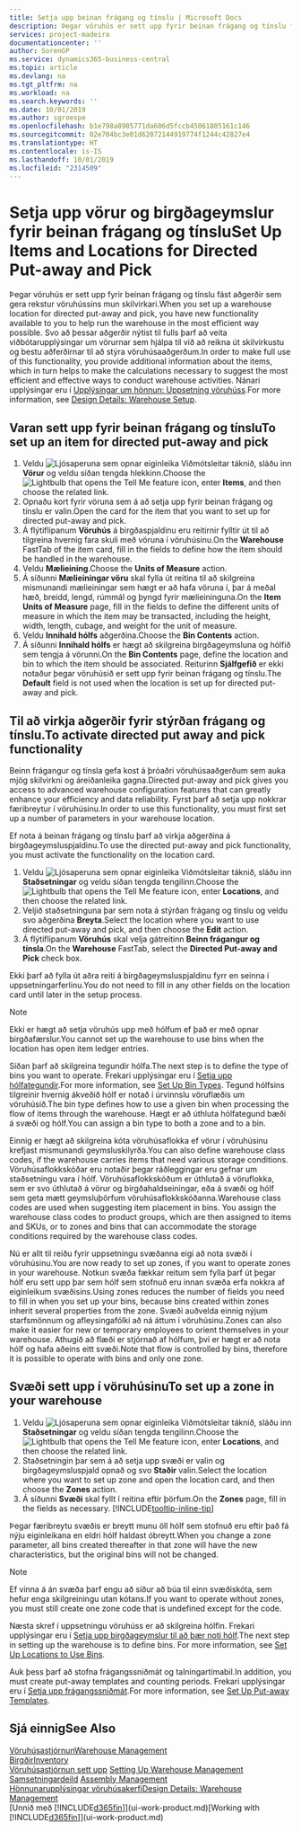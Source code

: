```yaml
---
title: Setja upp beinan frágang og tínslu | Microsoft Docs
description: Þegar vöruhús er sett upp fyrir beinan frágang og tínslu fást aðgerðir sem gera rekstur vöruhússins mun skilvirkari.
services: project-madeira
documentationcenter: ''
author: SorenGP
ms.service: dynamics365-business-central
ms.topic: article
ms.devlang: na
ms.tgt_pltfrm: na
ms.workload: na
ms.search.keywords: ''
ms.date: 10/01/2019
ms.author: sgroespe
ms.openlocfilehash: b1e798a8905771da606d5fccb45061805161c146
ms.sourcegitcommit: 02e704bc3e01d62072144919774f1244c42827e4
ms.translationtype: HT
ms.contentlocale: is-IS
ms.lasthandoff: 10/01/2019
ms.locfileid: "2314509"
---
```

# <a name="set-up-items-and-locations-for-directed-put-away-and-pick"></a><span data-ttu-id="34e0f-103">Setja upp vörur og birgðageymslur fyrir beinan frágang og tínslu</span><span class="sxs-lookup"><span data-stu-id="34e0f-103">Set Up Items and Locations for Directed Put-away and Pick</span></span>
<span data-ttu-id="34e0f-104">Þegar vöruhús er sett upp fyrir beinan frágang og tínslu fást aðgerðir sem gera rekstur vöruhússins mun skilvirkari.</span><span class="sxs-lookup"><span data-stu-id="34e0f-104">When you set up a warehouse location for directed put-away and pick, you have new functionality available to you to help run the warehouse in the most efficient way possible.</span></span> <span data-ttu-id="34e0f-105">Svo að þessar aðgerðir nýtist til fulls þarf að veita viðbótarupplýsingar um vörurnar sem hjálpa til við að reikna út skilvirkustu og bestu aðferðirnar til að stýra vöruhúsaaðgerðum.</span><span class="sxs-lookup"><span data-stu-id="34e0f-105">In order to make full use of this functionality, you provide additional information about the items, which in turn helps to make the calculations necessary to suggest the most efficient and effective ways to conduct warehouse activities.</span></span> <span data-ttu-id="34e0f-106">Nánari upplýsingar eru í [Upplýsingar um hönnun: Uppsetning vöruhúss](design-details-warehouse-setup.md).</span><span class="sxs-lookup"><span data-stu-id="34e0f-106">For more information, see [Design Details: Warehouse Setup](design-details-warehouse-setup.md).</span></span>

## <a name="to-set-up-an-item-for-directed-put-away-and-pick"></a><span data-ttu-id="34e0f-107">Varan sett upp fyrir beinan frágang og tínslu</span><span class="sxs-lookup"><span data-stu-id="34e0f-107">To set up an item for directed put-away and pick</span></span>  
1.  <span data-ttu-id="34e0f-108">Veldu ![Ljósaperuna sem opnar eiginleika Viðmótsleitar](media/ui-search/search_small.png "Segðu mér hvað þú vilt gera") táknið, sláðu inn **Vörur** og veldu síðan tengda hlekkinn.</span><span class="sxs-lookup"><span data-stu-id="34e0f-108">Choose the ![Lightbulb that opens the Tell Me feature](media/ui-search/search_small.png "Tell me what you want to do") icon, enter **Items**, and then choose the related link.</span></span>  
2.  <span data-ttu-id="34e0f-109">Opnaðu kort fyrir vöruna sem á að setja upp fyrir beinan frágang og tínslu er valin.</span><span class="sxs-lookup"><span data-stu-id="34e0f-109">Open the card for the item that you want to set up for directed put-away and pick.</span></span>
3. <span data-ttu-id="34e0f-110">Á flýtiflipanum **Vöruhús** á birgðaspjaldinu eru reitirnir fylltir út til að tilgreina hvernig fara skuli með vöruna í vöruhúsinu.</span><span class="sxs-lookup"><span data-stu-id="34e0f-110">On the **Warehouse** FastTab of the item card, fill in the fields to define how the item should be handled in the warehouse.</span></span>  
4.  <span data-ttu-id="34e0f-111">Veldu **Mælieining**.</span><span class="sxs-lookup"><span data-stu-id="34e0f-111">Choose the **Units of Measure** action.</span></span>
5. <span data-ttu-id="34e0f-112">Á síðunni **Mælieiningar vöru** skal fylla út reitina til að skilgreina mismunandi mælieiningar sem hægt er að hafa vöruna í, þar á meðal hæð, breidd, lengd, rúmmál og þyngd fyrir mælieininguna.</span><span class="sxs-lookup"><span data-stu-id="34e0f-112">On the **Item Units of Measure** page, fill in the fields to define the different units of measure in which the item may be transacted, including the height, width, length, cubage, and weight for the unit of measure.</span></span>
6. <span data-ttu-id="34e0f-113">Veldu **Innihald hólfs** aðgerðina.</span><span class="sxs-lookup"><span data-stu-id="34e0f-113">Choose the **Bin Contents** action.</span></span>
7. <span data-ttu-id="34e0f-114">Á síðunni **Innihald hólfs** er hægt að skilgreina birgðageymsluna og hólfið sem tengja á vörunni.</span><span class="sxs-lookup"><span data-stu-id="34e0f-114">On the **Bin Contents** page, define the location and bin to which the item should be associated.</span></span> <span data-ttu-id="34e0f-115">Reiturinn **Sjálfgefið** er ekki notaður þegar vöruhúsið er sett upp fyrir beinan frágang og tínslu.</span><span class="sxs-lookup"><span data-stu-id="34e0f-115">The **Default** field is not used when the location is set up for directed put-away and pick.</span></span>  

## <a name="to-activate-directed-put-away-and-pick-functionality"></a><span data-ttu-id="34e0f-116">Til að virkja aðgerðir fyrir stýrðan frágang og tínslu.</span><span class="sxs-lookup"><span data-stu-id="34e0f-116">To activate directed put away and pick functionality</span></span>  
<span data-ttu-id="34e0f-117">Beinn frágangur og tínsla gefa kost á þróaðri vöruhúsaaðgerðum sem auka mjög skilvirkni og áreiðanleika gagna.</span><span class="sxs-lookup"><span data-stu-id="34e0f-117">Directed put-away and pick gives you access to advanced warehouse configuration features that can greatly enhance your efficiency and data reliability.</span></span> <span data-ttu-id="34e0f-118">Fyrst þarf að setja upp nokkrar færibreytur í vöruhúsinu.</span><span class="sxs-lookup"><span data-stu-id="34e0f-118">In order to use this functionality, you must first set up a number of parameters in your warehouse location.</span></span>  

<span data-ttu-id="34e0f-119">Ef nota á beinan frágang og tínslu þarf að virkja aðgerðina á birgðageymsluspjaldinu.</span><span class="sxs-lookup"><span data-stu-id="34e0f-119">To use the directed put-away and pick functionality, you must activate the functionality on the location card.</span></span>    
1.  <span data-ttu-id="34e0f-120">Veldu ![Ljósaperuna sem opnar eiginleika Viðmótsleitar](media/ui-search/search_small.png "Segðu mér hvað þú vilt gera") táknið, sláðu inn **Staðsetningar** og veldu síðan tengda tengilinn.</span><span class="sxs-lookup"><span data-stu-id="34e0f-120">Choose the ![Lightbulb that opens the Tell Me feature](media/ui-search/search_small.png "Tell me what you want to do") icon, enter **Locations**, and then choose the related link.</span></span>  
2.  <span data-ttu-id="34e0f-121">Veljið staðsetninguna þar sem nota á stýrðan frágang og tínslu og veldu svo aðgerðina **Breyta**.</span><span class="sxs-lookup"><span data-stu-id="34e0f-121">Select the location where you want to use directed put-away and pick, and then choose the **Edit** action.</span></span>  
3.  <span data-ttu-id="34e0f-122">Á flýtiflipanum **Vöruhús** skal velja gátreitinn **Beinn frágangur og tínsla**.</span><span class="sxs-lookup"><span data-stu-id="34e0f-122">On the **Warehouse** FastTab, select the **Directed Put-away and Pick** check box.</span></span>  

<span data-ttu-id="34e0f-123">Ekki þarf að fylla út aðra reiti á birgðageymsluspjaldinu fyrr en seinna í uppsetningarferlinu.</span><span class="sxs-lookup"><span data-stu-id="34e0f-123">You do not need to fill in any other fields on the location card until later in the setup process.</span></span>  

> [!NOTE]  
>  <span data-ttu-id="34e0f-124">Ekki er hægt að setja vöruhús upp með hólfum ef það er með opnar birgðafærslur.</span><span class="sxs-lookup"><span data-stu-id="34e0f-124">You cannot set up the warehouse to use bins when the location has open item ledger entries.</span></span>  

<span data-ttu-id="34e0f-125">Síðan þarf að skilgreina tegundir hólfa.</span><span class="sxs-lookup"><span data-stu-id="34e0f-125">The next step is to define the type of bins you want to operate.</span></span> <span data-ttu-id="34e0f-126">Frekari upplýsingar eru í [Setja upp hólfategundir](warehouse-how-to-set-up-bin-types.md).</span><span class="sxs-lookup"><span data-stu-id="34e0f-126">For more information, see [Set Up Bin Types](warehouse-how-to-set-up-bin-types.md).</span></span> <span data-ttu-id="34e0f-127">Tegund hólfsins tilgreinir hvernig ákveðið hólf er notað í úrvinnslu vöruflæðis um vöruhúsið.</span><span class="sxs-lookup"><span data-stu-id="34e0f-127">The bin type defines how to use a given bin when processing the flow of items through the warehouse.</span></span> <span data-ttu-id="34e0f-128">Hægt er að úthluta hólfategund bæði á svæði og hólf.</span><span class="sxs-lookup"><span data-stu-id="34e0f-128">You can assign a bin type to both a zone and to a bin.</span></span>  

<span data-ttu-id="34e0f-129">Einnig er hægt að skilgreina kóta vöruhúsaflokka ef vörur í vöruhúsinu krefjast mismunandi geymsluskilyrða.</span><span class="sxs-lookup"><span data-stu-id="34e0f-129">You can also define warehouse class codes, if the warehouse carries items that need various storage conditions.</span></span> <span data-ttu-id="34e0f-130">Vöruhúsaflokkskóðar eru notaðir þegar ráðleggingar eru gefnar um staðsetningu vara í hólf. Vöruhúsaflokkskóðum er úthlutað á vöruflokka, sem er svo úthlutað á vörur og birgðahaldseiningar, eða á svæði og hólf sem geta mætt geymsluþörfum vöruhúsaflokkskóðanna.</span><span class="sxs-lookup"><span data-stu-id="34e0f-130">Warehouse class codes are used when suggesting item placement in bins. You assign the warehouse class codes to product groups, which are then assigned to items and SKUs, or to zones and bins that can accommodate the storage conditions required by the warehouse class codes.</span></span>  

<span data-ttu-id="34e0f-131">Nú er allt til reiðu fyrir uppsetningu svæðanna eigi að nota svæði í vöruhúsinu.</span><span class="sxs-lookup"><span data-stu-id="34e0f-131">You are now ready to set up zones, if you want to operate zones in your warehouse.</span></span> <span data-ttu-id="34e0f-132">Notkun svæða fækkar reitum sem fylla þarf út þegar hólf eru sett upp þar sem hólf sem stofnuð eru innan svæða erfa nokkra af eiginleikum svæðisins.</span><span class="sxs-lookup"><span data-stu-id="34e0f-132">Using zones reduces the number of fields you need to fill in when you set up your bins, because bins created within zones inherit several properties from the zone.</span></span> <span data-ttu-id="34e0f-133">Svæði auðvelda einnig nýjum starfsmönnum og afleysingafólki að ná áttum í vöruhúsinu.</span><span class="sxs-lookup"><span data-stu-id="34e0f-133">Zones can also make it easier for new or temporary employees to orient themselves in your warehouse.</span></span> <span data-ttu-id="34e0f-134">Athugið að flæði er stjórnað af hólfum, því er hægt er að nota hólf og hafa aðeins eitt svæði.</span><span class="sxs-lookup"><span data-stu-id="34e0f-134">Note that flow is controlled by bins, therefore it is possible to operate with bins and only one zone.</span></span>  

## <a name="to-set-up-a-zone-in-your-warehouse"></a><span data-ttu-id="34e0f-135">Svæði sett upp í vöruhúsinu</span><span class="sxs-lookup"><span data-stu-id="34e0f-135">To set up a zone in your warehouse</span></span>  
1.  <span data-ttu-id="34e0f-136">Veldu ![Ljósaperuna sem opnar eiginleika Viðmótsleitar](media/ui-search/search_small.png "Segðu mér hvað þú vilt gera") táknið, sláðu inn **Staðsetningar** og veldu síðan tengda tengilinn.</span><span class="sxs-lookup"><span data-stu-id="34e0f-136">Choose the ![Lightbulb that opens the Tell Me feature](media/ui-search/search_small.png "Tell me what you want to do") icon, enter **Locations**, and then choose the related link.</span></span>  
2.  <span data-ttu-id="34e0f-137">Staðsetningin þar sem á að setja upp svæði er valin og birgðageymsluspjald opnað og svo **Staðir** valin.</span><span class="sxs-lookup"><span data-stu-id="34e0f-137">Select the location where you want to set up zone and open the location card, and then choose the **Zones** action.</span></span>  
3.  <span data-ttu-id="34e0f-138">Á síðunni **Svæði** skal fyllt í reitina eftir þörfum.</span><span class="sxs-lookup"><span data-stu-id="34e0f-138">On the **Zones** page, fill in the fields as necessary.</span></span> [!INCLUDE[tooltip-inline-tip](includes/tooltip-inline-tip_md.md)]  

<span data-ttu-id="34e0f-139">Þegar færibreytu svæðis er breytt munu öll hólf sem stofnuð eru eftir það fá nýju eiginleikana en eldri hólf haldast óbreytt.</span><span class="sxs-lookup"><span data-stu-id="34e0f-139">When you change a zone parameter, all bins created thereafter in that zone will have the new characteristics, but the original bins will not be changed.</span></span>  

> [!NOTE]  
>  <span data-ttu-id="34e0f-140">Ef vinna á án svæða þarf engu að síður að búa til einn svæðiskóta, sem hefur enga skilgreiningu utan kótans.</span><span class="sxs-lookup"><span data-stu-id="34e0f-140">If you want to operate without zones, you must still create one zone code that is undefined except for the code.</span></span>  

<span data-ttu-id="34e0f-141">Næsta skref í uppsetningu vöruhúss er að skilgreina hólfin. Frekari upplýsingar eru í [Setja upp birgðageymslur til að þær noti hólf](warehouse-how-to-set-up-locations-to-use-bins.md).</span><span class="sxs-lookup"><span data-stu-id="34e0f-141">The next step in setting up the warehouse is to define bins. For more information, see [Set Up Locations to Use Bins](warehouse-how-to-set-up-locations-to-use-bins.md).</span></span>  

<span data-ttu-id="34e0f-142">Auk þess þarf að stofna frágangssniðmát og talningartímabil.</span><span class="sxs-lookup"><span data-stu-id="34e0f-142">In addition, you must create put-away templates and counting periods.</span></span> <span data-ttu-id="34e0f-143">Frekari upplýsingar eru í [Setja upp frágangssniðmát](warehouse-how-to-set-up-put-away-templates.md).</span><span class="sxs-lookup"><span data-stu-id="34e0f-143">For more information, see [Set Up Put-away Templates](warehouse-how-to-set-up-put-away-templates.md).</span></span>  

## <a name="see-also"></a><span data-ttu-id="34e0f-144">Sjá einnig</span><span class="sxs-lookup"><span data-stu-id="34e0f-144">See Also</span></span>  
[<span data-ttu-id="34e0f-145">Vöruhúsastjórnun</span><span class="sxs-lookup"><span data-stu-id="34e0f-145">Warehouse Management</span></span>](warehouse-manage-warehouse.md)  
[<span data-ttu-id="34e0f-146">Birgðir</span><span class="sxs-lookup"><span data-stu-id="34e0f-146">Inventory</span></span>](inventory-manage-inventory.md)  
<span data-ttu-id="34e0f-147">[Vöruhúsastjórnun sett upp](warehouse-setup-warehouse.md)   </span><span class="sxs-lookup"><span data-stu-id="34e0f-147">[Setting Up Warehouse Management](warehouse-setup-warehouse.md)   </span></span>  
<span data-ttu-id="34e0f-148">[Samsetningardeild](assembly-assemble-items.md)  </span><span class="sxs-lookup"><span data-stu-id="34e0f-148">[Assembly Management](assembly-assemble-items.md)  </span></span>  
[<span data-ttu-id="34e0f-149">Hönnunarupplýsingar vöruhúsakerfi</span><span class="sxs-lookup"><span data-stu-id="34e0f-149">Design Details: Warehouse Management</span></span>](design-details-warehouse-management.md)  
<span data-ttu-id="34e0f-150">[Unnið með [!INCLUDE[d365fin](includes/d365fin_md.md)]](ui-work-product.md)</span><span class="sxs-lookup"><span data-stu-id="34e0f-150">[Working with [!INCLUDE[d365fin](includes/d365fin_md.md)]](ui-work-product.md)</span></span>  
